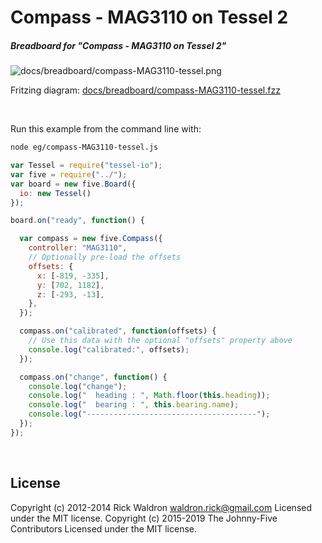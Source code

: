<!--remove-start-->

# Compass - MAG3110 on Tessel 2

<!--remove-end-->






##### Breadboard for "Compass - MAG3110 on Tessel 2"



![docs/breadboard/compass-MAG3110-tessel.png](breadboard/compass-MAG3110-tessel.png)<br>

Fritzing diagram: [docs/breadboard/compass-MAG3110-tessel.fzz](breadboard/compass-MAG3110-tessel.fzz)

&nbsp;




Run this example from the command line with:
```bash
node eg/compass-MAG3110-tessel.js
```


```javascript
var Tessel = require("tessel-io");
var five = require("../");
var board = new five.Board({
  io: new Tessel()
});

board.on("ready", function() {

  var compass = new five.Compass({
    controller: "MAG3110",
    // Optionally pre-load the offsets
    offsets: {
      x: [-819, -335],
      y: [702, 1182],
      z: [-293, -13],
    },
  });

  compass.on("calibrated", function(offsets) {
    // Use this data with the optional "offsets" property above
    console.log("calibrated:", offsets);
  });

  compass.on("change", function() {
    console.log("change");
    console.log("  heading : ", Math.floor(this.heading));
    console.log("  bearing : ", this.bearing.name);
    console.log("--------------------------------------");
  });
});


```








&nbsp;

<!--remove-start-->

## License
Copyright (c) 2012-2014 Rick Waldron <waldron.rick@gmail.com>
Licensed under the MIT license.
Copyright (c) 2015-2019 The Johnny-Five Contributors
Licensed under the MIT license.

<!--remove-end-->
